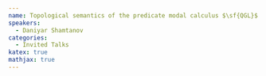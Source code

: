 ```yaml
---
name: Topological semantics of the predicate modal calculus $\sf{QGL}$ extended with non-well-founded proofs
speakers:
  - Daniyar Shamtanov
categories:
  - Invited Talks
katex: true
mathjax: true
---
```

